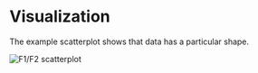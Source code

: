 # Visualization

The example scatterplot shows that data has a particular shape.

![F1/F2 scatterplot](https://raw.github.com/zygmuntz/numer.ai/master/visualization/f1f2.png)
